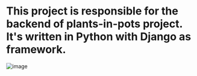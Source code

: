 # This project is responsible for the backend of plants-in-pots project. It's written in Python with Django as framework.
![image](https://user-images.githubusercontent.com/42663780/173511166-09beb3ab-94dc-400d-8437-2ea038916542.png)
